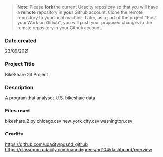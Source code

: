 >**Note**: Please **fork** the current Udacity repository so that you will have a **remote** repository in **your** Github account. Clone the remote repository to your local machine. Later, as a part of the project "Post your Work on Github", you will push your proposed changes to the remote repository in your Github account.

### Date created
23/09/2021

### Project Title
BikeShare Git Project

### Description
A program that analyses U.S. bikeshare data

### Files used
bikeshare_2.py
chicago.csv
new_york_city.csv
washington.csv

### Credits
https://github.com/udacity/pdsnd_github
https://classroom.udacity.com/nanodegrees/nd104/dashboard/overview

